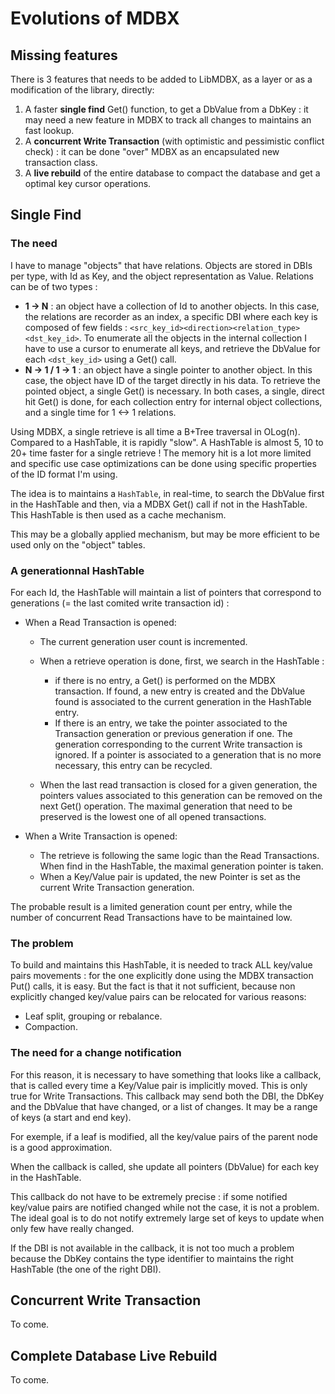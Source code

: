 # Evolutions of MDBX
## Missing features
There is 3 features that needs to be added to LibMDBX, as a layer or as a modification of the library, directly:
1) A faster **single find** Get() function, to get a DbValue from a DbKey : it may need a new feature in MDBX to track all changes to maintains an fast lookup.
2) A **concurrent Write Transaction** (with optimistic and pessimistic conflict check) : it can be done "over" MDBX as an encapsulated new transaction class.
3) A **live rebuild** of the entire database to compact the database and get a optimal key cursor operations.
## Single Find
### The need
I have to manage "objects" that have relations. Objects are stored in DBIs per type, with Id as Key, and the object representation as Value. Relations can be of two types :
- **1 -> N** : an object have a collection of Id to another objects. In this case, the relations are recorder as an index, a specific DBI where each key is composed of few fields :  `<src_key_id><direction><relation_type><dst_key_id>`. To enumerate all the objects in the internal collection I have to use a cursor to enumerate all keys, and retrieve the DbValue for each `<dst_key_id>` using a Get() call.
- **N -> 1 / 1 -> 1** : an object have a single pointer to another object. In this case, the object have ID of the target directly in his data. To retrieve the pointed object, a single Get() is necessary.
In both cases, a single, direct hit Get() is done, for each collection entry for internal object collections, and a single time for 1 <-> 1 relations.

Using MDBX, a single retrieve is all time a B+Tree traversal in OLog(n). Compared to a HashTable, it is rapidly "slow". A HashTable is almost 5, 10 to 20+ time faster for a single retrieve ! The memory hit is a lot more limited and specific use case optimizations can be done using specific properties of the ID format I'm using.

The idea is to maintains a `HashTable`, in real-time, to search the DbValue first in the HashTable and then, via a MDBX Get() call if not in the HashTable. This HashTable is then used as a cache mechanism.

This may be a globally applied mechanism, but may be more efficient to be used only on the "object" tables.

### A generationnal HashTable
For each Id, the HashTable will maintain a list of pointers that correspond to generations (= the last comited write transaction id) :

- When a Read Transaction is opened:
	- The current generation user count is incremented.
	- When a retrieve operation is done, first, we search in the HashTable :
		- if there is no entry, a Get() is performed on the MDBX transaction. If found, a new entry is created and the DbValue found is associated to the current generation in the HashTable entry.
		- If there is an entry, we take the pointer associated to the Transaction generation or previous generation if one. The generation corresponding to the current Write transaction is ignored. If a pointer is associated to a generation that is no more necessary, this entry can be recycled.
		  
	- When the last read transaction is closed for a given generation, the pointers values associated to this generation can be removed on the next Get() operation. The maximal generation that need to be preserved is the lowest one of all opened transactions.
	  
- When a Write Transaction is opened:
	- The retrieve is following the same logic than the Read Transactions. When find in the HashTable, the maximal generation pointer is taken.
	- When a Key/Value pair is updated, the new Pointer is set as the current Write Transaction generation.

The probable result is a limited generation count per entry, while the number of concurrent Read Transactions have to be maintained low.

### The problem
To build and maintains this HashTable, it is needed to track ALL key/value pairs movements : for the one explicitly done using the MDBX transaction Put() calls, it is easy. But the fact is that it not sufficient, because non explicitly changed key/value pairs can be relocated for various reasons:
- Leaf split, grouping or rebalance.
- Compaction.

### The need for a change notification
For this reason, it is necessary to have something that looks like a callback, that is called every time a Key/Value pair is implicitly moved. This is only true for Write Transactions. This callback may send both the DBI, the DbKey and the DbValue that have changed, or a list of changes. It may be a range of keys (a start and end key).

For exemple, if a leaf is modified, all the key/value pairs of the parent node is a good approximation.

When the callback is called, she update all pointers (DbValue) for each key in the HashTable.

This callback do not have to be extremely precise : if some notified key/value pairs are notified changed while not the case, it is not a problem. The ideal goal is to do not notify extremely large set of keys to update when only few have really changed.

If the DBI is not available in the callback, it is not too much a problem because the DbKey contains the type identifier to maintains the right HashTable (the one of the right DBI).

## Concurrent Write Transaction
To come.
## Complete Database Live Rebuild
To come.